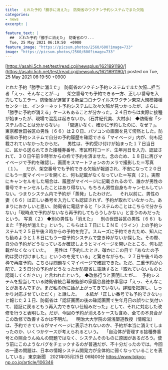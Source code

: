 ```yaml
---
title:  とれた予約「勝手に消えた」　防衛省のワクチン予約システムでまた欠陥  
categories:
- news
excerpt: |
  
feature_text: |
  ##  とれた予約「勝手に消えた」　防衛省のワ...
  Tue, 25 May 2021 06:19:50  +0900
feature_image: "https://picsum.photos/2560/600?image=733"
image: "https://picsum.photos/2560/600?image=733"
---
```


[https://asahi.5ch.net/test/read.cgi/newsplus/1621891190/](https://asahi.5ch.net/test/read.cgi/newsplus/1621891190/)
posted on Tue, 25 May 2021 06:19:50  +0900

<!--more-->

とれた予約「勝手に消えた」　防衛省のワクチン予約システムでまた欠陥…担当者「えっ、そんなことが…」 　架空番号でも予約できる一方、正しい番号を入力してもエラー。防衛省が運営する新型コロナウイルスワクチン東京大規模接種センターは、インターネット予約システムに次々欠陥が見つかったが、さらに「勝手に予約が消える」ケースもあることが分かった。２４日からは実際に接種が始まったが、現場で混乱は起きないか。（石井紀代美、大村歩） ◆防衛省「システムのことは分からない」 　「間違いなく、確かに予約したのに、なぜ？」。東京都世田谷区の男性（６６）は２０日、パソコンの画面を見て愕然とした。防衛省の予約システムで自分の予約履歴を確認できる「マイページ」内が、何も記載されていなかったからだ。 　男性は、予約受け付けが始まった１７日当日に、区から送られてきた接種券番号、市区町村コード、生年月日を入力、認証されて、３０日午前９時半からの枠で予約を済ませた。念のため、１８日に再びマイページで予約を確認し、画面をスマートフォンのカメラで撮影した＝写真（１）。 　だが、架空番号でも予約できる欠陥が報道され、不安になって２０日にもう一度マイページを開くと、何も記載がなくなっていた＝写真（２）。実際にキャンセルをした場合は、履歴がマイページに記載されるので、誰かが男性の番号でキャンセルしたことはあり得ない。もちろん男性自身もキャンセルしていない。つまりシステム内で予約が「蒸発」したわけだ。 　それ以前に、男性の妻（６６）は正しい番号を入力しても認証されず、予約が取れていなかった。あまりにおかしいと思い、防衛省に電話すると「システムのことはこちらで分からない」「現時点で予約がないなら再予約してもらうしかない」と言うのみだったという。 写真（２） ◆別の男性も「消えた」 　別の世田谷区の男性（６６）もまた「予約が消えた」という。こちらは１７日にＬＩＮＥ（ライン）上の予約システムで２５日午後３時からの予約を完了。スムーズに予約できたため、知人にも勧めようと１８日にもう一度予約システムで空き枠がないか探した。その際、自分の予約がどうなっているか確認しようとマイページを開いたところ、何も記載がなくなっていた。 　男性は「予約したとき、確かにこの目で『あなたの予約は受け付けました』というのを見ている」と驚きながらも、２７日午後４時の枠で再度予約。こちらは問題なくマイページで確認できた。ただ、二重予約が心配で、２５日分の予約がどうなったか防衛省に電話すると「取れていないものと認識してください」と言われたという。 ◆改修行うと表明したが… 　予約システムを担当している防衛省統合幕僚監部の家護谷昌徳参事官は「えっ、そんなことがあるんですか。まだ私の所に話が上がってきていない。詳細を把握し、しっかり対応させていただく」と話した。 　本紙が「正しい番号でも予約できない」と報じた２１日、防衛省は「認証画面の後の確認画面で生年月日の誤りに気付いて、認証に戻るともう再入力できない仕組みだった」として、それに対応した改修を行うと表明した。だが、今回の予約が消えるケースも含め、全ての不具合がこの改修で改善するかは不明だ。 　明治大大学院の湯浅墾道教授（情報法）は、予約できているがマイページに表示されないのか、予約が本当に消えてしまったのか、いくつかケースが考えられるという。 　「自治体が管理する接種券番号との照合うんぬんの問題ではなく、システムそのものに原因があるだろう。使う前にこのようなバグをチェックするのが普通だが、不十分だったのでは。今回の一連の問題は、日本の情報システム開発力が全体的に弱くなっていることを表している」 東京新聞　2021年05月25日 06時00分 https://www.tokyo-np.co.jp/article/106346
